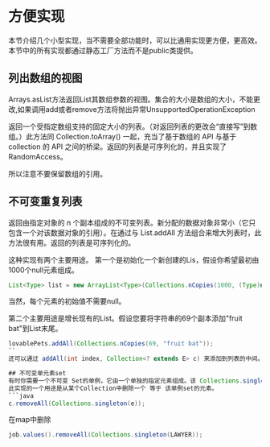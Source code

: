 # 方便实现

本节介绍几个小型实现，当不需要全部功能时，可以比通用实现更方便，更高效。本节中的所有实现都通过静态工厂方法而不是public类提供。

## 列出数组的视图

 Arrays.asList方法返回List其数组参数的视图。集合的大小是数组的大小，不能更改,如果调用add或者remove方法将抛出异常UnsupportedOperationException
 
 返回一个受指定数组支持的固定大小的列表。（对返回列表的更改会“直接写”到数组。）此方法同 Collection.toArray() 一起，充当了基于数组的 API 与基于 collection 的 API 之间的桥梁。返回的列表是可序列化的，并且实现了 RandomAccess。
 
 所以注意不要保留数组的引用。
 
 ## 不可变重复列表
 
 返回由指定对象的 n 个副本组成的不可变列表。新分配的数据对象非常小（它只包含一个对该数据对象的引用）。在通过与 List.addAll 方法组合来增大列表时，此方法很有用。返回的列表是可序列化的。 
 
 这种实现有两个主要用途。
 第一个是初始化一个新创建的Lis，假设你希望最初由1000个null元素组成。
 ```java
 List<Type> list = new ArrayList<Type>(Collections.nCopies(1000, (Type)null);
 ```
 
 当然，每个元素的初始值不需要null。
 
 第二个主要用途是增长现有的List。假设您要将字符串的69个副本添加"fruit bat"到List<String>末尾。
 ```java
 lovablePets.addAll(Collections.nCopies(69, "fruit bat"));
 ``
 还可以通过 addAll(int index, Collection<? extends E> c) 来添加到列表的中间。
 
 ## 不可变单元素set
 有时你需要一个不可变 Set的单例，它由一个单独的指定元素组成。该 Collections.singleton方法返回这样的Set。
 此实现的一个用途是从某个Collection中删除一个 等于 该单例set的元素。
 ```java
 c.removeAll(Collections.singleton(e));
 ```
 
 在map中删除
 ```java
 job.values().removeAll(Collections.singleton(LAWYER));
 ```
 